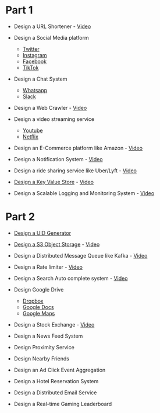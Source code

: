 # Part 1

* Design a URL Shortener - [Video](https://www.youtube.com/watch?v=fMZMm_0ZhK4)

* Design a Social Media platform
  - [Twitter](https://www.youtube.com/watch?v=wYk0xPP_P_8)
  - [Instagram](https://www.youtube.com/watch?v=VJpfO6KdyWE)
  - [Facebook](https://www.youtube.com/watch?v=9-hjBGxuiEs)
  - [TikTok](https://www.youtube.com/watch?v=Z-0g_aJL5Fw)

* Design a Chat System 
  - [Whatsapp](https://www.youtube.com/watch?v=vvhC64hQZMk)
  - [Slack](https://systemdesign.one/slack-architecture/)

* Design a Web Crawler - [Video](https://www.youtube.com/watch?v=BKZxZwUgL3Y&ab_channel=TechDummiesNarendraL)

* Design a video streaming service 
  - [Youtube](https://www.youtube.com/watch?v=jPKTo1iGQiE)
  - [Netflix](https://www.youtube.com/watch?v=psQzyFfsUGU)

* Design an E-Commerce platform like Amazon - [Video](https://www.youtube.com/watch?v=EpASu_1dUdE)

* Design a Notification System - [Video](https://www.youtube.com/watch?v=CUwt9_l0DOg)

* Design a ride sharing service like Uber/Lyft - [Video](https://www.youtube.com/watch?v=umWABit-wbk)

* [Design a Key Value Store](https://github.com/shreesha21/system-design-interview/blob/main/KV%20Store.md) - [Video](https://www.youtube.com/watch?v=rnZmdmlR-2M)

* Design a Scalable Logging and Monitoring System - [Video](https://www.youtube.com/watch?v=kIcq1_pBQSY)


# Part 2

* [Design a UID Generator](https://github.com/shreesha21/system-design-interview/blob/main/uid_gen.md)

* [Design a S3 Object Storage](https://github.com/shreesha21/system-design-interview/blob/main/s3.md) - [Video](https://www.youtube.com/watch?v=UmWtcgC96X8)

* Design a Distributed Message Queue like Kafka - [Video](https://www.youtube.com/watch?v=iJLL-KPqBpM)

* Design a Rate limiter - [Video](https://www.youtube.com/watch?v=mhUQe4BKZXs)

* Design a Search Auto complete system - [Video](https://www.youtube.com/watch?v=us0qySiUsGU)

* Design Google Drive
  - [Dropbox](https://www.youtube.com/watch?v=U0xTu6E2CT8)
  - [Google Docs](https://www.youtube.com/watch?v=2auwirNBvGg)
  - [Google Maps](https://www.youtube.com/watch?v=jk3yvVfNvds)

* Design a Stock Exchange - [Video](https://www.youtube.com/watch?v=dUMWMZmMsVE)

* Design a News Feed System

* Design Proximity Service

* Design Nearby Friends

* Design an Ad Click Event Aggregation

* Design a Hotel Reservation System

* Design a Distributed Email Service

* Design a Real-time Gaming Leaderboard
